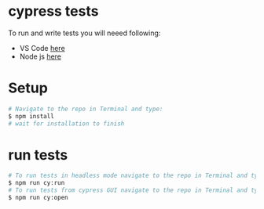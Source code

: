# cypress tests
To run and write tests you will neeed following:
- VS Code [here](https://code.visualstudio.com/)
- Node js [here](https://nodejs.org/en/)

# Setup
```sh
# Navigate to the repo in Terminal and type:
$ npm install
# wait for installation to finish
```

# run tests
```sh
# To run tests in headless mode navigate to the repo in Terminal and type:
$ npm run cy:run
# To run tests from cypress GUI navigate to the repo in Terminal and type:
$ npm run cy:open
```